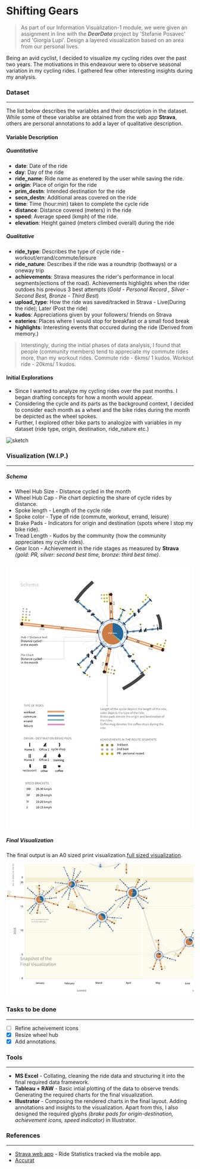 # Shifting Gears

> As part of our Information Visualization-1 module, we were given an assignment in line with the ***DearData*** project by 'Stefanie Posavec' and 'Giorgia Lupi'. Design a layered visualization based on an area from our personal lives. 

Being an avid cyclist, I decided to visualize my cycling rides over the past two years. The motivations in this endeavour were to observe seasonal variation in my cycling rides. I gathered few other interesting insights during my analysis.


### Dataset
---
The list below describes the variables and their description in the dataset. While some of these variablse are obtained from the web app **Strava**, others are personal annotations to add a layer of qualitative description.

#### Variable Description

##### Quantitative
  - **date**: Date of the ride
  - **day**: Day of the ride
  - **ride_name**: Ride name as enetered by the user while saving the ride.
  - **origin**: Place of origin for the ride
  - **prim_destn**: Intended destination for the ride
  - **secn_destn**: Additional areas covered on the ride
  - **time**: Time (hour:min) taken to complete the cycle ride
  - **distance**: Distance covered (meters) in the ride
  - **speed**: Average speed (kmph) of the ride.
  - **elevation**: Height gained (meters climbed overall) during the ride
 ##### Qualitative
  - **ride_type**: Describes the type of cycle ride - workout/errand/commute/leisure
  - **ride_nature**: Describes if the ride was a roundtrip (bothways) or a oneway trip
  - **achievements**: Strava measures the rider's performance in local segments(ections of the road). Achievements highlights when the rider outdoes his previous 3 best attempts (*Gold - Personal Record , Silver - Second Best, Bronze - Third Best*)
  - **upload_type**: How the ride was saved/tracked in Strava - Live(During the ride); Later (Post the ride)
  - **kudos**: Appreciations given by your followers/ friends on Strava
  - **eateries**: Places where I would stop for breakfast or a small food break
  - **highlights**: Interesting events that occured during the ride (Derived from memory.)

> Interstingly, during the initial phases of data analysis, I found that people (community members) tend to appreciate my commute rides more, than my workout rides.
Commute ride - 6kms/ 1 kudos.
Workout ride - 20kms/ 1 kudos.


#### Initial Explorations
- Since I wanted to analyze my cycling rides over the past months. I began drafting concepts for how a month would appear.
 - Considering the cycle and its parts as the background context, I decided to consider each month as a wheel and the bike rides during the month be depicted as the wheel spokes.
 - Further, I explored other bike parts to analogize with variables in my dataset (ride type, origin, destination, ride_nature etc.)

![sketch](https://github.com/IllusionInk/personaldata/blob/master/assets/initial_sketches.jpg)
### Visualization (W.I.P.)

---
##### Schema
- Wheel Hub Size - Distance cycled in the month
- Wheel Hub Cap - Pie chart depicting the share of cycle rides by distance.
- Spoke length - Length of the cycle ride 
- Spoke color - Type of ride (commute, workout, errand, leisure)
- Brake Pads - Indicators for origin and destination (spots where I stop my bike ride).
- Tread Length - Kudos by the community (how the community appreciates my cycle rides).
- Gear Icon - Achievement in the ride stages as measured by **Strava** *(gold: PR, silver: second best time, bronze: third best time)*.
 
![schema](https://github.com/IllusionInk/personaldata/blob/master/assets/viz_schema_rgb-08.jpg)

##### Final Visualization
The final output is an A0 sized print visualization.[full sized visualization](https://www.dropbox.com/s/a12rtcf3ov6i97r/Shifting_Gears-01.jpg?dl=0). 

![snapshot](https://github.com/IllusionInk/personaldata/blob/master/assets/Shifting_Gears_viz-12.jpg)

### Tasks to be done
---
- [ ] Refine acheivement icons
- [x] Resize wheel hub
- [x] Add annotations.

### Tools
---
- **MS Excel** - Collating, cleaning the ride data and structuring it into the final required data framework.
- **Tableau + RAW** - Basic intial plotting of the data to observe trends. Generating the required charts for the final visualization.
- **Illustrator** - Composing the rendered charts in the final layout. Adding annotations and insights to the visualization. Apart from this, I also designed the required glyphs *(brake pads for origin-destination, achievement icons, speed indicator)* in Illustrator.

### References
---
- [Strava web app](https://www.strava.com/athlete/training) - Ride Statistics tracked via the mobile app.
- [Accurat](https://www.flickr.com/photos/accurat/)

